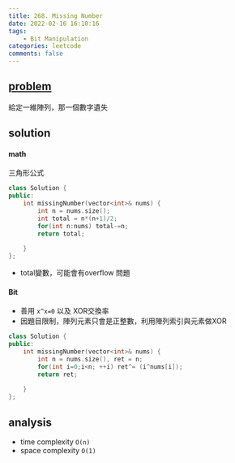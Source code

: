 ```yaml
---
title: 268. Missing Number
date: 2022-02-16 16:10:16
tags:  
    - Bit Manipulation
categories: leetcode
comments: false
---
```


## [problem](https://leetcode.com/problems/missing-number/)

給定一維陣列，那一個數字遺失

## solution

#### math
三角形公式

```c++
class Solution {
public:
    int missingNumber(vector<int>& nums) {
        int n = nums.size();
        int total = n*(n+1)/2;
        for(int n:nums) total-=n;
        return total;
        
    }
};
```
- total變數，可能會有overflow 問題

#### Bit
- 善用 `x^x=0` 以及 XOR交換率
- 因題目限制，陣列元素只會是正整數，利用陣列索引與元素做XOR

```c++
class Solution {
public:
    int missingNumber(vector<int>& nums) {
        int n = nums.size(), ret = n;
        for(int i=0;i<n; ++i) ret^= (i^nums[i]);
        return ret;
        
    }
};
```

## analysis
- time complexity `O(n)`
- space complexity `O(1)`
